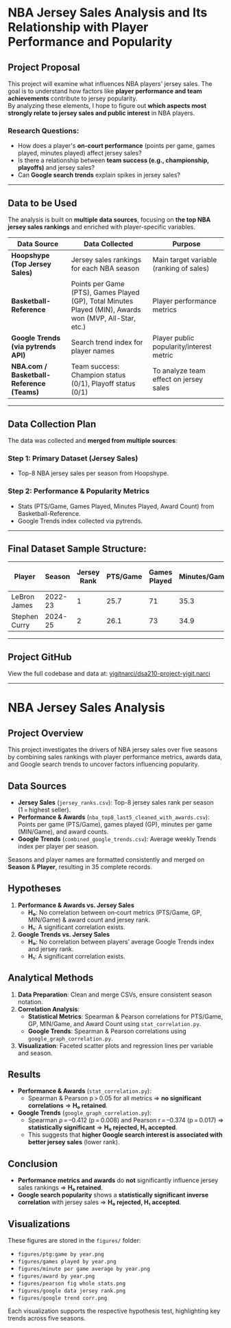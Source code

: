 # NBA Jersey Sales Analysis and Its Relationship with Player Performance and Popularity

## Project Proposal

This project will examine what influences NBA players' jersey sales. The goal is to understand how factors like **player performance and team achievements** contribute to jersey popularity.  
By analyzing these elements, I hope to figure out **which aspects most strongly relate to jersey sales and public interest** in NBA players.

### Research Questions:
- How does a player's **on-court performance** (points per game, games played, minutes played) affect jersey sales?
- Is there a relationship between **team success (e.g., championship, playoffs)** and jersey sales?
- Can **Google search trends** explain spikes in jersey sales?

---

## Data to be Used

The analysis is built on **multiple data sources**, focusing on **the top NBA jersey sales rankings** and enriched with player-specific variables.

| Data Source                                      | Data Collected                                      | Purpose                                         |
|--------------------------------------------------|-----------------------------------------------------|------------------------------------------------|
| **Hoopshype (Top Jersey Sales)**                 | Jersey sales rankings for each NBA season          | Main target variable (ranking of sales)       |
| **Basketball-Reference**                         | Points per Game (PTS), Games Played (GP), Total Minutes Played (MIN), Awards won (MVP, All-Star, etc.) | Player performance metrics                    |
| **Google Trends (via pytrends API)**             | Search trend index for player names               | Player public popularity/interest metric     |
| **NBA.com / Basketball-Reference (Teams)**      | Team success: Champion status (0/1), Playoff status (0/1) | To analyze team effect on jersey sales       |

---

## Data Collection Plan

The data was collected and **merged from multiple sources**:

### Step 1: **Primary Dataset (Jersey Sales)**
- Top-8 NBA jersey sales per season from Hoopshype.

### Step 2: **Performance & Popularity Metrics**
- Stats (PTS/Game, Games Played, Minutes Played, Award Count) from Basketball-Reference.
- Google Trends index collected via pytrends.

---

## Final Dataset Sample Structure:

| Player          | Season   | Jersey Rank | PTS/Game | Games Played | Minutes/Game | Award Count | Avg Google Trends |
|-----------------|----------|-------------|----------|----------------|----------------|---------------|--------------------|
| LeBron James    | 2022-23  | 1           | 25.7     | 71             | 35.3           | 3             | 21.5               |
| Stephen Curry   | 2024-25  | 2           | 26.1     | 73             | 34.9           | 0             | 20.2               |

---

## Project GitHub
View the full codebase and data at: [yigitnarci/dsa210-project-yigit.narci](https://github.com/yigitnarci/dsa210-project-yigit.narci)

---

# NBA Jersey Sales Analysis

## Project Overview
This project investigates the drivers of NBA jersey sales over five seasons by combining sales rankings with player performance metrics, awards data, and Google search trends to uncover factors influencing popularity.

## Data Sources
- **Jersey Sales** (`jersey_ranks.csv`): Top-8 jersey sales rank per season (1 = highest seller).
- **Performance & Awards** (`nba_top8_last5_cleaned_with_awards.csv`): Points per game (PTS/Game), games played (GP), minutes per game (MIN/Game), and award counts.
- **Google Trends** (`combined_google_trends.csv`): Average weekly Trends index per player per season.

Seasons and player names are formatted consistently and merged on **Season** & **Player**, resulting in 35 complete records.

## Hypotheses
1. **Performance & Awards vs. Jersey Sales**
   - **H₀**: No correlation between on‐court metrics (PTS/Game, GP, MIN/Game) & award count and jersey rank.
   - **H₁**: A significant correlation exists.
2. **Google Trends vs. Jersey Sales**
   - **H₀**: No correlation between players’ average Google Trends index and jersey rank.
   - **H₁**: A significant correlation exists.

## Analytical Methods
1. **Data Preparation**: Clean and merge CSVs, ensure consistent season notation.
2. **Correlation Analysis**:
   - **Statistical Metrics**: Spearman & Pearson correlations for PTS/Game, GP, MIN/Game, and Award Count using `stat_correlation.py`.
   - **Google Trends**: Spearman & Pearson correlations using `google_graph_correlation.py`.
3. **Visualization**: Faceted scatter plots and regression lines per variable and season.

## Results
- **Performance & Awards** (`stat_correlation.py`):
  - Spearman & Pearson p > 0.05 for all metrics ⇒ **no significant correlations** ⇒ **H₀ retained**.
- **Google Trends** (`google_graph_correlation.py`):  
  - Spearman ρ = –0.412 (p = 0.008) and Pearson r = –0.374 (p = 0.017) ⇒ **statistically significant** ⇒ **H₀ rejected, H₁ accepted**.  
  - This suggests that **higher Google search interest is associated with better jersey sales** (lower rank).

## Conclusion
- **Performance metrics and awards** do **not** significantly influence jersey sales rankings ⇒ **H₀ retained**.
- **Google search popularity** shows a **statistically significant inverse correlation** with jersey sales ⇒ **H₀ rejected, H₁ accepted**.

## Visualizations
These figures are stored in the `figures/` folder:

- `figures/ptg:game by year.png`
- `figures/games played by year.png`
- `figures/minute per game average by year.png`
- `figures/award by year.png`
- `figures/pearson fig whole stats.png`
- `figures/google data jersey rank.png`
- `figures/google trend corr.png`

Each visualization supports the respective hypothesis test, highlighting key trends across five seasons.

